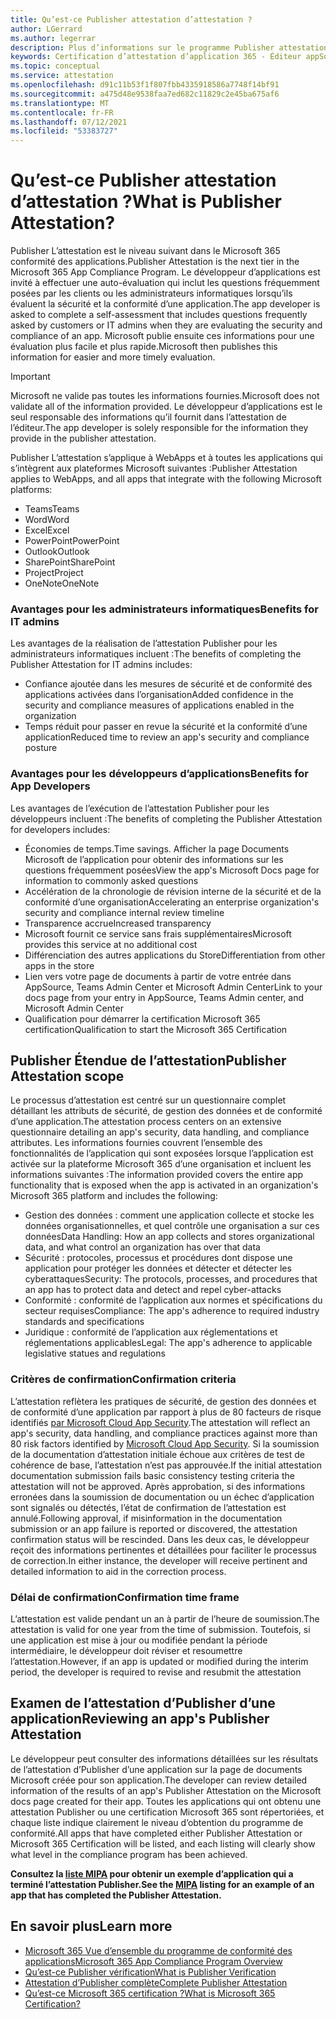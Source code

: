 ```yaml
---
title: Qu’est-ce Publisher attestation d’attestation ?
author: LGerrard
ms.author: legerrar
description: Plus d’informations sur le programme Publisher attestation d’attestation d’attestation d’information
keywords: Certification d’attestation d’application 365 - Éditeur appSource
ms.topic: conceptual
ms.service: attestation
ms.openlocfilehash: d91c11b53f1f807fbb4335918586a7748f14bf91
ms.sourcegitcommit: a475d48e9538faa7ed682c11829c2e45ba675af6
ms.translationtype: MT
ms.contentlocale: fr-FR
ms.lasthandoff: 07/12/2021
ms.locfileid: "53383727"
---
```

# <a name="what-is-publisher-attestation"></a><span data-ttu-id="756f3-104">Qu’est-ce Publisher attestation d’attestation ?</span><span class="sxs-lookup"><span data-stu-id="756f3-104">What is Publisher Attestation?</span></span>

<span data-ttu-id="756f3-105">Publisher L’attestation est le niveau suivant dans le Microsoft 365 conformité des applications.</span><span class="sxs-lookup"><span data-stu-id="756f3-105">Publisher Attestation is the next tier in the Microsoft 365 App Compliance Program.</span></span> <span data-ttu-id="756f3-106">Le développeur d’applications est invité à effectuer une auto-évaluation qui inclut les questions fréquemment posées par les clients ou les administrateurs informatiques lorsqu’ils évaluent la sécurité et la conformité d’une application.</span><span class="sxs-lookup"><span data-stu-id="756f3-106">The app developer is asked to complete a self-assessment that includes questions frequently asked by customers or IT admins when they are evaluating the security and compliance of an app.</span></span> <span data-ttu-id="756f3-107">Microsoft publie ensuite ces informations pour une évaluation plus facile et plus rapide.</span><span class="sxs-lookup"><span data-stu-id="756f3-107">Microsoft then publishes this information for easier and more timely evaluation.</span></span>

> [!IMPORTANT]
> <span data-ttu-id="756f3-108">Microsoft ne valide pas toutes les informations fournies.</span><span class="sxs-lookup"><span data-stu-id="756f3-108">Microsoft does not validate all of the information provided.</span></span> <span data-ttu-id="756f3-109">Le développeur d’applications est le seul responsable des informations qu’il fournit dans l’attestation de l’éditeur.</span><span class="sxs-lookup"><span data-stu-id="756f3-109">The app developer is solely responsible for the information they provide in the publisher attestation.</span></span> 

<span data-ttu-id="756f3-110">Publisher L’attestation s’applique à WebApps et à toutes les applications qui s’intègrent aux plateformes Microsoft suivantes :</span><span class="sxs-lookup"><span data-stu-id="756f3-110">Publisher Attestation applies to WebApps, and all apps that integrate with the following Microsoft platforms:</span></span>
- <span data-ttu-id="756f3-111">Teams</span><span class="sxs-lookup"><span data-stu-id="756f3-111">Teams</span></span>
- <span data-ttu-id="756f3-112">Word</span><span class="sxs-lookup"><span data-stu-id="756f3-112">Word</span></span>
- <span data-ttu-id="756f3-113">Excel</span><span class="sxs-lookup"><span data-stu-id="756f3-113">Excel</span></span>
- <span data-ttu-id="756f3-114">PowerPoint</span><span class="sxs-lookup"><span data-stu-id="756f3-114">PowerPoint</span></span> 
- <span data-ttu-id="756f3-115">Outlook</span><span class="sxs-lookup"><span data-stu-id="756f3-115">Outlook</span></span>
- <span data-ttu-id="756f3-116">SharePoint</span><span class="sxs-lookup"><span data-stu-id="756f3-116">SharePoint</span></span>
- <span data-ttu-id="756f3-117">Project</span><span class="sxs-lookup"><span data-stu-id="756f3-117">Project</span></span>
- <span data-ttu-id="756f3-118">OneNote</span><span class="sxs-lookup"><span data-stu-id="756f3-118">OneNote</span></span>

### <a name="benefits-for-it-admins"></a><span data-ttu-id="756f3-119">Avantages pour les administrateurs informatiques</span><span class="sxs-lookup"><span data-stu-id="756f3-119">Benefits for IT admins</span></span>
<span data-ttu-id="756f3-120">Les avantages de la réalisation de l’attestation Publisher pour les administrateurs informatiques incluent :</span><span class="sxs-lookup"><span data-stu-id="756f3-120">The benefits of completing the Publisher Attestation for IT admins includes:</span></span>
-   <span data-ttu-id="756f3-121">Confiance ajoutée dans les mesures de sécurité et de conformité des applications activées dans l’organisation</span><span class="sxs-lookup"><span data-stu-id="756f3-121">Added confidence in the security and compliance measures of applications enabled in the organization</span></span>
-   <span data-ttu-id="756f3-122">Temps réduit pour passer en revue la sécurité et la conformité d’une application</span><span class="sxs-lookup"><span data-stu-id="756f3-122">Reduced time to review an app's security and compliance posture</span></span>

### <a name="benefits-for-app-developers"></a><span data-ttu-id="756f3-123">Avantages pour les développeurs d’applications</span><span class="sxs-lookup"><span data-stu-id="756f3-123">Benefits for App Developers</span></span> 
<span data-ttu-id="756f3-124">Les avantages de l’exécution de l’attestation Publisher pour les développeurs incluent :</span><span class="sxs-lookup"><span data-stu-id="756f3-124">The benefits of completing the Publisher Attestation for developers includes:</span></span> 
-   <span data-ttu-id="756f3-125">Économies de temps.</span><span class="sxs-lookup"><span data-stu-id="756f3-125">Time savings.</span></span> <span data-ttu-id="756f3-126">Afficher la page Documents Microsoft de l’application pour obtenir des informations sur les questions fréquemment posées</span><span class="sxs-lookup"><span data-stu-id="756f3-126">View the app's Microsoft Docs page for information to commonly asked questions</span></span>
-   <span data-ttu-id="756f3-127">Accélération de la chronologie de révision interne de la sécurité et de la conformité d’une organisation</span><span class="sxs-lookup"><span data-stu-id="756f3-127">Accelerating an enterprise organization's security and compliance internal review timeline</span></span>
-   <span data-ttu-id="756f3-128">Transparence accrue</span><span class="sxs-lookup"><span data-stu-id="756f3-128">Increased transparency</span></span>
- <span data-ttu-id="756f3-129">Microsoft fournit ce service sans frais supplémentaires</span><span class="sxs-lookup"><span data-stu-id="756f3-129">Microsoft provides this service at no additional cost</span></span>
-   <span data-ttu-id="756f3-130">Différenciation des autres applications du Store</span><span class="sxs-lookup"><span data-stu-id="756f3-130">Differentiation from other apps in the store</span></span>
-   <span data-ttu-id="756f3-131">Lien vers votre page de documents à partir de votre entrée dans AppSource, Teams Admin Center et Microsoft Admin Center</span><span class="sxs-lookup"><span data-stu-id="756f3-131">Link to your docs page from your entry in AppSource, Teams Admin center, and Microsoft Admin Center</span></span>
-   <span data-ttu-id="756f3-132">Qualification pour démarrer la certification Microsoft 365 certification</span><span class="sxs-lookup"><span data-stu-id="756f3-132">Qualification to start the Microsoft 365 Certification</span></span>


## <a name="publisher-attestation-scope"></a><span data-ttu-id="756f3-133">Publisher Étendue de l’attestation</span><span class="sxs-lookup"><span data-stu-id="756f3-133">Publisher Attestation scope</span></span>

<span data-ttu-id="756f3-134">Le processus d’attestation est centré sur un questionnaire complet détaillant les attributs de sécurité, de gestion des données et de conformité d’une application.</span><span class="sxs-lookup"><span data-stu-id="756f3-134">The attestation process centers on an extensive questionnaire detailing an app's security, data handling, and compliance attributes.</span></span> <span data-ttu-id="756f3-135">Les informations fournies couvrent l’ensemble des fonctionnalités de l’application qui sont exposées lorsque l’application est activée sur la plateforme Microsoft 365 d’une organisation et incluent les informations suivantes :</span><span class="sxs-lookup"><span data-stu-id="756f3-135">The information provided covers the entire app functionality that is exposed when the app is activated in an organization's Microsoft 365 platform and includes the following:</span></span>

- <span data-ttu-id="756f3-136">Gestion des données : comment une application collecte et stocke les données organisationnelles, et quel contrôle une organisation a sur ces données</span><span class="sxs-lookup"><span data-stu-id="756f3-136">Data Handling: How an app collects and stores organizational data, and what control an organization has over that data</span></span>
- <span data-ttu-id="756f3-137">Sécurité : protocoles, processus et procédures dont dispose une application pour protéger les données et détecter et détecter les cyberattaques</span><span class="sxs-lookup"><span data-stu-id="756f3-137">Security: The protocols, processes, and procedures that an app has to protect data and detect and repel cyber-attacks</span></span>
- <span data-ttu-id="756f3-138">Conformité : conformité de l’application aux normes et spécifications du secteur requises</span><span class="sxs-lookup"><span data-stu-id="756f3-138">Compliance: The app's adherence to required industry standards and specifications</span></span>
- <span data-ttu-id="756f3-139">Juridique : conformité de l’application aux réglementations et réglementations applicables</span><span class="sxs-lookup"><span data-stu-id="756f3-139">Legal: The app's adherence to applicable legislative statues and regulations</span></span>

### <a name="confirmation-criteria"></a><span data-ttu-id="756f3-140">Critères de confirmation</span><span class="sxs-lookup"><span data-stu-id="756f3-140">Confirmation criteria</span></span>

<span data-ttu-id="756f3-141">L’attestation reflètera les pratiques de sécurité, de gestion des données et de conformité d’une application par rapport à plus de 80 facteurs de risque identifiés [par Microsoft Cloud App Security](https://www.microsoft.com/microsoft-365/enterprise-mobility-security/cloud-app-security).</span><span class="sxs-lookup"><span data-stu-id="756f3-141">The attestation will reflect an app's security, data handling, and compliance practices against more than 80 risk factors identified by [Microsoft Cloud App Security](https://www.microsoft.com/microsoft-365/enterprise-mobility-security/cloud-app-security).</span></span> <span data-ttu-id="756f3-142">Si la soumission de la documentation d’attestation initiale échoue aux critères de test de cohérence de base, l’attestation n’est pas approuvée.</span><span class="sxs-lookup"><span data-stu-id="756f3-142">If the initial attestation documentation submission fails basic consistency testing criteria the attestation will not be approved.</span></span> <span data-ttu-id="756f3-143">Après approbation, si des informations erronées dans la soumission de documentation ou un échec d’application sont signalés ou détectés, l’état de confirmation de l’attestation est annulé.</span><span class="sxs-lookup"><span data-stu-id="756f3-143">Following approval, if misinformation in the documentation submission or an app failure is reported or discovered, the attestation confirmation status will be rescinded.</span></span> <span data-ttu-id="756f3-144">Dans les deux cas, le développeur reçoit des informations pertinentes et détaillées pour faciliter le processus de correction.</span><span class="sxs-lookup"><span data-stu-id="756f3-144">In either instance, the developer will receive pertinent and detailed information to aid in the correction process.</span></span>

### <a name="confirmation-time-frame"></a><span data-ttu-id="756f3-145">Délai de confirmation</span><span class="sxs-lookup"><span data-stu-id="756f3-145">Confirmation time frame</span></span>

<span data-ttu-id="756f3-146">L’attestation est valide pendant un an à partir de l’heure de soumission.</span><span class="sxs-lookup"><span data-stu-id="756f3-146">The attestation is valid for one year from the time of submission.</span></span> <span data-ttu-id="756f3-147">Toutefois, si une application est mise à jour ou modifiée pendant la période intermédiaire, le développeur doit réviser et resoumettre l’attestation.</span><span class="sxs-lookup"><span data-stu-id="756f3-147">However, if an app is updated or modified during the interim period, the developer is required to revise and resubmit the attestation</span></span>

## <a name="reviewing-an-apps-publisher-attestation"></a><span data-ttu-id="756f3-148">Examen de l’attestation d’Publisher d’une application</span><span class="sxs-lookup"><span data-stu-id="756f3-148">Reviewing an app's Publisher Attestation</span></span>

<span data-ttu-id="756f3-149">Le développeur peut consulter des informations détaillées sur les résultats de l’attestation d’Publisher d’une application sur la page de documents Microsoft créée pour son application.</span><span class="sxs-lookup"><span data-stu-id="756f3-149">The developer can review detailed information of the results of an app's Publisher Attestation on the Microsoft docs page created for their app.</span></span> <span data-ttu-id="756f3-150">Toutes les applications qui ont obtenu une attestation Publisher ou une certification Microsoft 365 sont répertoriées, et chaque liste indique clairement le niveau d’obtention du programme de conformité.</span><span class="sxs-lookup"><span data-stu-id="756f3-150">All apps that have completed either Publisher Attestation or Microsoft 365 Certification will be listed, and each listing will clearly show what level in the compliance program has been achieved.</span></span>

<span data-ttu-id="756f3-151">**Consultez la [liste MIPA](https://docs.microsoft.com/microsoft-365-app-certification/teams/iglobe-mipa-your-personal-assistant?pivots=mcas) pour obtenir un exemple d’application qui a terminé l’attestation Publisher.**</span><span class="sxs-lookup"><span data-stu-id="756f3-151">**See the [MIPA](https://docs.microsoft.com/microsoft-365-app-certification/teams/iglobe-mipa-your-personal-assistant?pivots=mcas) listing for an example of an app that has completed the Publisher Attestation.**</span></span> 

## <a name="learn-more"></a><span data-ttu-id="756f3-152">En savoir plus</span><span class="sxs-lookup"><span data-stu-id="756f3-152">Learn more</span></span>

* [<span data-ttu-id="756f3-153">Microsoft 365 Vue d’ensemble du programme de conformité des applications</span><span class="sxs-lookup"><span data-stu-id="756f3-153">Microsoft 365 App Compliance Program Overview</span></span>](~/overview.md)
* [<span data-ttu-id="756f3-154">Qu’est-ce Publisher vérification</span><span class="sxs-lookup"><span data-stu-id="756f3-154">What is Publisher Verification</span></span>](https://docs.microsoft.com/azure/active-directory/develop/publisher-verification-overview)
* [<span data-ttu-id="756f3-155">Attestation d’Publisher complète</span><span class="sxs-lookup"><span data-stu-id="756f3-155">Complete Publisher Attestation</span></span>](~/docs/attestation.md)  
* [<span data-ttu-id="756f3-156">Qu’est-ce Microsoft 365 certification ?</span><span class="sxs-lookup"><span data-stu-id="756f3-156">What is Microsoft 365 Certification? </span></span>](~/docs/enterprise-app-certification-guide.md)
